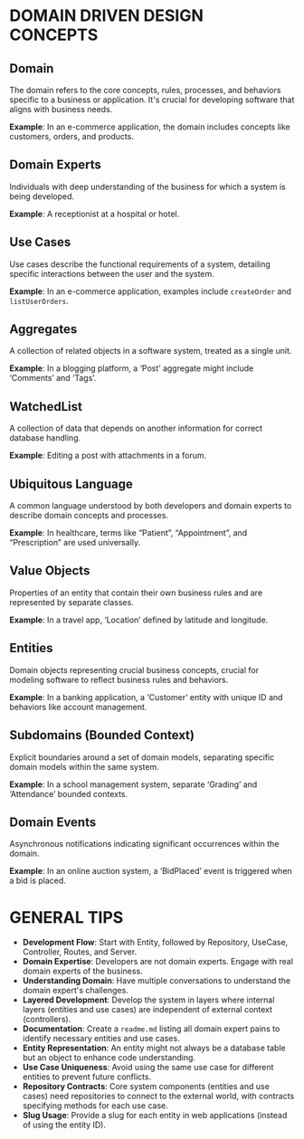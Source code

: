 # DOMAIN DRIVEN DESIGN CONCEPTS

## Domain
The domain refers to the core concepts, rules, processes, and behaviors specific to a business or application. It's crucial for developing software that aligns with business needs.

**Example**: In an e-commerce application, the domain includes concepts like customers, orders, and products.

## Domain Experts
Individuals with deep understanding of the business for which a system is being developed.

**Example**: A receptionist at a hospital or hotel.

## Use Cases
Use cases describe the functional requirements of a system, detailing specific interactions between the user and the system.

**Example**: In an e-commerce application, examples include `createOrder` and `listUserOrders`.

## Aggregates
A collection of related objects in a software system, treated as a single unit.

**Example**: In a blogging platform, a ‘Post’ aggregate might include ‘Comments’ and ‘Tags’.

## WatchedList
A collection of data that depends on another information for correct database handling.

**Example**: Editing a post with attachments in a forum.

## Ubiquitous Language
A common language understood by both developers and domain experts to describe domain concepts and processes.

**Example**: In healthcare, terms like “Patient”, “Appointment”, and “Prescription” are used universally.

## Value Objects
Properties of an entity that contain their own business rules and are represented by separate classes.

**Example**: In a travel app, ‘Location’ defined by latitude and longitude.

## Entities
Domain objects representing crucial business concepts, crucial for modeling software to reflect business rules and behaviors.

**Example**: In a banking application, a ‘Customer’ entity with unique ID and behaviors like account management.

## Subdomains (Bounded Context)
Explicit boundaries around a set of domain models, separating specific domain models within the same system.

**Example**: In a school management system, separate ‘Grading’ and ‘Attendance’ bounded contexts.

## Domain Events
Asynchronous notifications indicating significant occurrences within the domain.

**Example**: In an online auction system, a ‘BidPlaced’ event is triggered when a bid is placed.

# GENERAL TIPS

- **Development Flow**: Start with Entity, followed by Repository, UseCase, Controller, Routes, and Server.
- **Domain Expertise**: Developers are not domain experts. Engage with real domain experts of the business.
- **Understanding Domain**: Have multiple conversations to understand the domain expert's challenges.
- **Layered Development**: Develop the system in layers where internal layers (entities and use cases) are independent of external context (controllers).
- **Documentation**: Create a `readme.md` listing all domain expert pains to identify necessary entities and use cases.
- **Entity Representation**: An entity might not always be a database table but an object to enhance code understanding.
- **Use Case Uniqueness**: Avoid using the same use case for different entities to prevent future conflicts.
- **Repository Contracts**: Core system components (entities and use cases) need repositories to connect to the external world, with contracts specifying methods for each use case.
- **Slug Usage**: Provide a slug for each entity in web applications (instead of using the entity ID).
